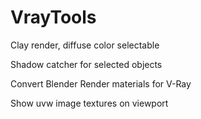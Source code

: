 # VrayTools

Clay render, diffuse color selectable

Shadow catcher for selected objects

Convert Blender Render materials for V-Ray

Show uvw image textures on viewport
